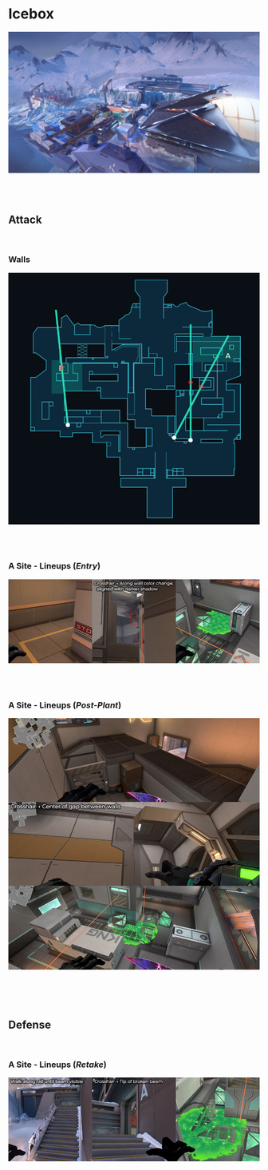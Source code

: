 # Icebox
![image](icebox.jpg)



&nbsp;  
&nbsp;  
## Attack

&nbsp;  
### Walls
![image](attack-walls.jpg)
&nbsp;  

&nbsp;  
### A Site - Lineups (*Entry*)
![image](attack-A-molly1.jpg)
&nbsp;  

&nbsp;  
### A Site - Lineups (*Post-Plant*)
![image](lineup%20A%201.jpg)
&nbsp;  



&nbsp;  
&nbsp;  
## Defense

&nbsp;  
### A Site - Lineups (*Retake*)
![image](defense-A-retake1.jpg)
&nbsp;  